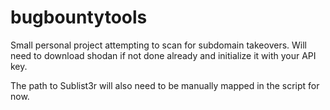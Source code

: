 # bugbountytools

Small personal project attempting to scan for subdomain takeovers.
Will need to download shodan if not done already and initialize it with your API key.

The path to Sublist3r will also need to be manually mapped in the script for now.
